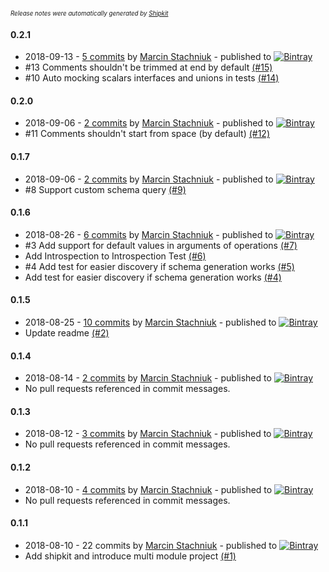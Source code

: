 <sup><sup>*Release notes were automatically generated by [Shipkit](http://shipkit.org/)*</sup></sup>

#### 0.2.1
 - 2018-09-13 - [5 commits](https://github.com/mstachniuk/graphql-schema-from-introspection-generator/compare/v0.2.0...v0.2.1) by [Marcin Stachniuk](https://github.com/mstachniuk) - published to [![Bintray](https://img.shields.io/badge/Bintray-0.2.1-green.svg)](https://bintray.com/mstachniuk/mstachniuk-maven-repo/maven/0.2.1)
 - #13 Comments shouldn't be trimmed at end by default [(#15)](https://github.com/mstachniuk/graphql-schema-from-introspection-generator/pull/15)
 - #10 Auto mocking scalars interfaces and unions in tests [(#14)](https://github.com/mstachniuk/graphql-schema-from-introspection-generator/pull/14)

#### 0.2.0
 - 2018-09-06 - [2 commits](https://github.com/mstachniuk/graphql-schema-from-introspection-generator/compare/v0.1.7...v0.2.0) by [Marcin Stachniuk](https://github.com/mstachniuk) - published to [![Bintray](https://img.shields.io/badge/Bintray-0.2.0-green.svg)](https://bintray.com/mstachniuk/mstachniuk-maven-repo/maven/0.2.0)
 - #11 Comments shouldn't start from space (by default) [(#12)](https://github.com/mstachniuk/graphql-schema-from-introspection-generator/pull/12)

#### 0.1.7
 - 2018-09-06 - [2 commits](https://github.com/mstachniuk/graphql-schema-from-introspection-generator/compare/v0.1.6...v0.1.7) by [Marcin Stachniuk](https://github.com/mstachniuk) - published to [![Bintray](https://img.shields.io/badge/Bintray-0.1.7-green.svg)](https://bintray.com/mstachniuk/mstachniuk-maven-repo/maven/0.1.7)
 - #8 Support custom schema query [(#9)](https://github.com/mstachniuk/graphql-schema-from-introspection-generator/pull/9)

#### 0.1.6
 - 2018-08-26 - [6 commits](https://github.com/mstachniuk/graphql-schema-from-introspection-generator/compare/v0.1.5...v0.1.6) by [Marcin Stachniuk](https://github.com/mstachniuk) - published to [![Bintray](https://img.shields.io/badge/Bintray-0.1.6-green.svg)](https://bintray.com/mstachniuk/mstachniuk-maven-repo/maven/0.1.6)
 - #3 Add support for default values in arguments of operations [(#7)](https://github.com/mstachniuk/graphql-schema-from-introspection-generator/pull/7)
 - Add Introspection to Introspection Test [(#6)](https://github.com/mstachniuk/graphql-schema-from-introspection-generator/pull/6)
 - #4 Add test for easier discovery if schema generation works [(#5)](https://github.com/mstachniuk/graphql-schema-from-introspection-generator/pull/5)
 - Add test for easier discovery if schema generation works [(#4)](https://github.com/mstachniuk/graphql-schema-from-introspection-generator/issues/4)

#### 0.1.5
 - 2018-08-25 - [10 commits](https://github.com/mstachniuk/graphql-schema-from-introspection-generator/compare/v0.1.4...v0.1.5) by [Marcin Stachniuk](https://github.com/mstachniuk) - published to [![Bintray](https://img.shields.io/badge/Bintray-0.1.5-green.svg)](https://bintray.com/mstachniuk/mstachniuk-maven-repo/maven/0.1.5)
 - Update readme [(#2)](https://github.com/mstachniuk/graphql-schema-from-introspection-generator/pull/2)

#### 0.1.4
 - 2018-08-14 - [2 commits](https://github.com/mstachniuk/graphql-schema-from-introspection-generator/compare/v0.1.3...v0.1.4) by [Marcin Stachniuk](https://github.com/mstachniuk) - published to [![Bintray](https://img.shields.io/badge/Bintray-0.1.4-green.svg)](https://bintray.com/mstachniuk/mstachniuk-maven-repo/maven/0.1.4)
 - No pull requests referenced in commit messages.

#### 0.1.3
 - 2018-08-12 - [3 commits](https://github.com/mstachniuk/graphql-schema-from-introspection-generator/compare/v0.1.2...v0.1.3) by [Marcin Stachniuk](https://github.com/mstachniuk) - published to [![Bintray](https://img.shields.io/badge/Bintray-0.1.3-green.svg)](https://bintray.com/mstachniuk/mstachniuk-maven-repo/maven/0.1.3)
 - No pull requests referenced in commit messages.

#### 0.1.2
 - 2018-08-10 - [4 commits](https://github.com/mstachniuk/graphql-schema-from-introspection-generator/compare/v0.1.1...v0.1.2) by [Marcin Stachniuk](https://github.com/mstachniuk) - published to [![Bintray](https://img.shields.io/badge/Bintray-0.1.2-green.svg)](https://bintray.com/mstachniuk/mstachniuk-maven-repo/maven/0.1.2)
 - No pull requests referenced in commit messages.

#### 0.1.1
 - 2018-08-10 - 22 commits by [Marcin Stachniuk](https://github.com/mstachniuk) - published to [![Bintray](https://img.shields.io/badge/Bintray-0.1.1-green.svg)](https://bintray.com/mstachniuk/mstachniuk-maven-repo/maven/0.1.1)
 - Add shipkit and introduce multi module project [(#1)](https://github.com/mstachniuk/graphql-schema-from-introspection-generator/pull/1)

